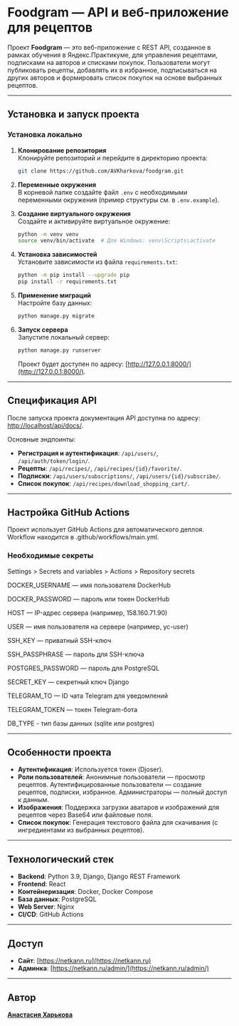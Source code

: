 # Foodgram — API и веб-приложение для рецептов

Проект **Foodgram** — это веб-приложение с REST API, созданное в рамках обучения в Яндекс.Практикуме, для управления рецептами, подписками на авторов и списками покупок. Пользователи могут публиковать рецепты, добавлять их в избранное, подписываться на других авторов и формировать список покупок на основе выбранных рецептов.

---

## Установка и запуск проекта

### Установка локально
1. **Клонирование репозитория**  
   Клонируйте репозиторий и перейдите в директорию проекта:
   ```bash
   git clone https://github.com/AVKharkova/foodgram.git
   ```

2. **Переменные окружения**  
   В корневой папке создайте файл `.env` с необходимыми переменными окружения (пример структуры см. в `.env.example`).

3. **Создание виртуального окружения**  
   Создайте и активируйте виртуальное окружение:
   ```bash
   python -m venv venv
   source venv/bin/activate  # Для Windows: venv\Scripts\activate
   ```

4. **Установка зависимостей**  
   Установите зависимости из файла `requirements.txt`:
   ```bash
   python -m pip install --upgrade pip
   pip install -r requirements.txt
   ```

5. **Применение миграций**  
   Настройте базу данных:
   ```bash
   python manage.py migrate
   ```

6. **Запуск сервера**  
   Запустите локальный сервер:
   ```bash
   python manage.py runserver
   ```
   Проект будет доступен по адресу: [http://127.0.0.1:8000/](http://127.0.0.1:8000/).

---

## Спецификация API

После запуска проекта документация API доступна по адресу: [http://localhost/api/docs/](http://localhost/api/docs/).  

Основные эндпоинты:
- **Регистрация и аутентификация**: `/api/users/`, `/api/auth/token/login/`.
- **Рецепты**: `/api/recipes/`, `/api/recipes/{id}/favorite/`.
- **Подписки**: `/api/users/subscriptions/`, `/api/users/{id}/subscribe/`.
- **Список покупок**: `/api/recipes/download_shopping_cart/`.

---

## Настройка GitHub Actions

Проект использует GitHub Actions для автоматического деплоя. Workflow находится в .github/workflows/main.yml.

### Необходимые секреты

Settings > Secrets and variables > Actions > Repository secrets

DOCKER_USERNAME — имя пользователя DockerHub

DOCKER_PASSWORD — пароль или токен DockerHub

HOST — IP-адрес сервера (например, 158.160.71.90)

USER — имя пользователя на сервере (например, yc-user)

SSH_KEY — приватный SSH-ключ

SSH_PASSPHRASE — пароль для SSH-ключа

POSTGRES_PASSWORD — пароль для PostgreSQL

SECRET_KEY — секретный ключ Django

TELEGRAM_TO — ID чата Telegram для уведомлений

TELEGRAM_TOKEN — токен Telegram-бота

DB_TYPE - тип базы данных (sqlite или postgres)

---

## Особенности проекта

- **Аутентификация**: Используется токен (Djoser).
- **Роли пользователей**: Анонимные пользователи — просмотр рецептов. Аутентифицированные пользователи — создание рецептов, подписки, избранное. Администраторы — полный доступ к данным.
- **Изображения**: Поддержка загрузки аватаров и изображений для рецептов через Base64 или файловые поля.
- **Список покупок**: Генерация текстового файла для скачивания (с ингредиентами из выбранных рецептов).

---

## Технологический стек

- **Backend**: Python 3.9, Django, Django REST Framework
- **Frontend**: React
- **Контейнеризация**: Docker, Docker Compose
- **База данных**: PostgreSQL
- **Web Server**: Nginx  
- **CI/CD**: GitHub Actions  

---

## Доступ

- **Сайт**: [https://netkann.ru](https://netkann.ru)  
- **Админка**: [https://netkann.ru/admin/](https://netkann.ru/admin/)

---
## Автор
**[Анастасия Харькова](https://github.com/AVKharkova)**
